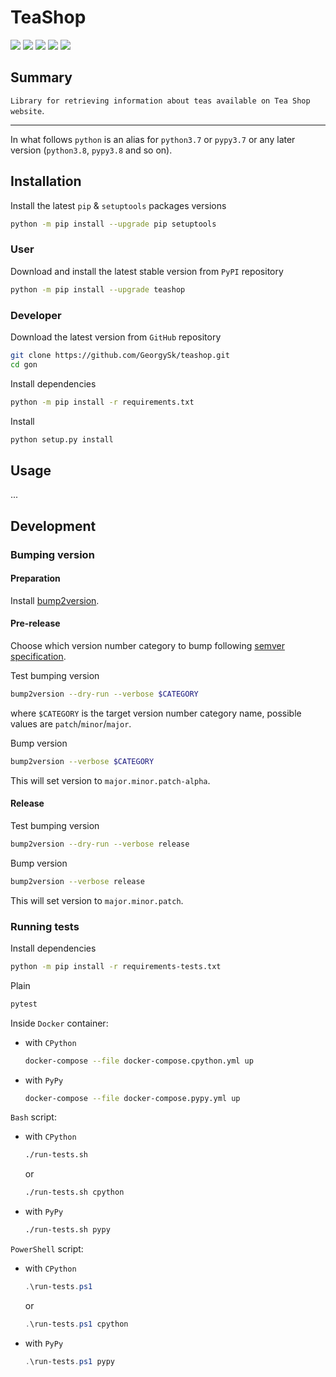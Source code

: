 TeaShop
===

[![](https://github.com/GeorgySk/teashop/workflows/CI/badge.svg)](https://github.com/GeorgySk/teashop/actions/workflows/ci.yml "Github Actions")
[![](https://codecov.io/gh/GeorgySk/gon/branch/master/graph/badge.svg)](https://codecov.io/gh/GeorgySk/teashop "Codecov")
[![](https://readthedocs.org/projects/teashop/badge/?version=latest)](https://teashop.readthedocs.io/en/latest "Documentation")
[![](https://img.shields.io/github/license/GeorgySk/teashop.svg)](https://github.com/GeorgySk/teashop/blob/master/LICENSE "License")
[![](https://badge.fury.io/py/teashop.svg)](https://badge.fury.io/py/teashop "PyPI")

Summary
-------

`Library for retrieving information about teas available on Tea Shop website`.

---

In what follows `python` is an alias for `python3.7` or `pypy3.7`
or any later version (`python3.8`, `pypy3.8` and so on).

Installation
------------

Install the latest `pip` & `setuptools` packages versions
```bash
python -m pip install --upgrade pip setuptools
```

### User

Download and install the latest stable version from `PyPI` repository
```bash
python -m pip install --upgrade teashop
```

### Developer

Download the latest version from `GitHub` repository
```bash
git clone https://github.com/GeorgySk/teashop.git
cd gon
```

Install dependencies
```bash
python -m pip install -r requirements.txt
```

Install
```bash
python setup.py install
```

Usage
-----

...

Development
-----------

### Bumping version

#### Preparation

Install
[bump2version](https://github.com/c4urself/bump2version#installation).

#### Pre-release

Choose which version number category to bump following [semver
specification](http://semver.org/).

Test bumping version
```bash
bump2version --dry-run --verbose $CATEGORY
```

where `$CATEGORY` is the target version number category name, possible
values are `patch`/`minor`/`major`.

Bump version
```bash
bump2version --verbose $CATEGORY
```

This will set version to `major.minor.patch-alpha`.

#### Release

Test bumping version
```bash
bump2version --dry-run --verbose release
```

Bump version
```bash
bump2version --verbose release
```

This will set version to `major.minor.patch`.

### Running tests

Install dependencies
```bash
python -m pip install -r requirements-tests.txt
```

Plain
```bash
pytest
```

Inside `Docker` container:
- with `CPython`
  ```bash
  docker-compose --file docker-compose.cpython.yml up
  ```
- with `PyPy`
  ```bash
  docker-compose --file docker-compose.pypy.yml up
  ```

`Bash` script:
- with `CPython`
  ```bash
  ./run-tests.sh
  ```
  or
  ```bash
  ./run-tests.sh cpython
  ```

- with `PyPy`
  ```bash
  ./run-tests.sh pypy
  ```

`PowerShell` script:
- with `CPython`
  ```powershell
  .\run-tests.ps1
  ```
  or
  ```powershell
  .\run-tests.ps1 cpython
  ```
- with `PyPy`
  ```powershell
  .\run-tests.ps1 pypy
  ```
